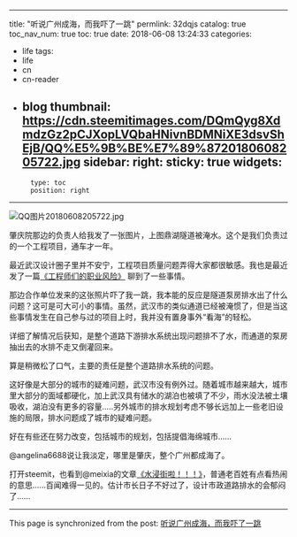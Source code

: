 
---
title: "听说广州成海，而我吓了一跳"
permlink: 32dqjs
catalog: true
toc_nav_num: true
toc: true
date: 2018-06-08 13:24:33
categories:
- life
tags:
- life
- cn
- cn-reader
- blog
thumbnail: https://cdn.steemitimages.com/DQmQyg8XdmdzGz2pCJXopLVQbaHNivnBDMNiXE3dsvShEjB/QQ%E5%9B%BE%E7%89%8720180608205722.jpg
sidebar:
    right:
        sticky: true
widgets:
    -
        type: toc
        position: right
---


![QQ图片20180608205722.jpg](https://cdn.steemitimages.com/DQmQyg8XdmdzGz2pCJXopLVQbaHNivnBDMNiXE3dsvShEjB/QQ%E5%9B%BE%E7%89%8720180608205722.jpg)

肇庆院那边的负责人给我发了一张图片，上图鼎湖隧道被淹水。这个是我们负责过的一个工程项目，通车才一年。

最近武汉设计圈子里并不安宁，工程项目质量问题弄得大家都很敏感。我也是最近发了一篇[《工程师们的职业风险》](https://steemit.com/civil/@yellowbird/31ppad) 聊到了一些事情。

那边合作单位发来的这张照片吓了我一跳，我本能的反应是隧道泵房排水出了什么问题？这可是可大可小的事情。虽然，武汉市的类似通道已经被淹惯了，但是当这些事情发生在自己参与过的项目上时，我并没有置身事外“看海”的轻松。

详细了解情况后获知，是整个道路下游排水系统出现问题排不了水，而通道的泵房抽出去的水排不走又倒灌回来。

算是稍微松了口气，主要的责任是整个道路排水系统的问题。

这好像是大部分的城市的疑难问题，武汉市没有例外过。随着城市越来越大，城市里大部分的面域都硬化，加上武汉具有储水的湖泊也被填了不少，雨水没法被土壤吸收，湖泊没有更多的容量.....另外城市的排水规划考虑不够长远加上一些老旧设施的局限，排水问题成了城市的疑难问题。

好在有些还在努力改变，包括城市的规划，包括提倡海绵城市......

@angelina6688说让我淡定，哪里是肇庆，整个广州都成海了。

打开steemit，也看到@meixia的文章[《水浸街啦！！！》](https://steemit.com/cn/@meixia/4qv8ij)，普通老百姓有点看热闹的意思......百闻难得一见的。估计市长日子不好过了，设计市政道路排水的会郁闷了......

- - -

This page is synchronized from the post: [听说广州成海，而我吓了一跳](https://steemit.com/@yellowbird/32dqjs)
